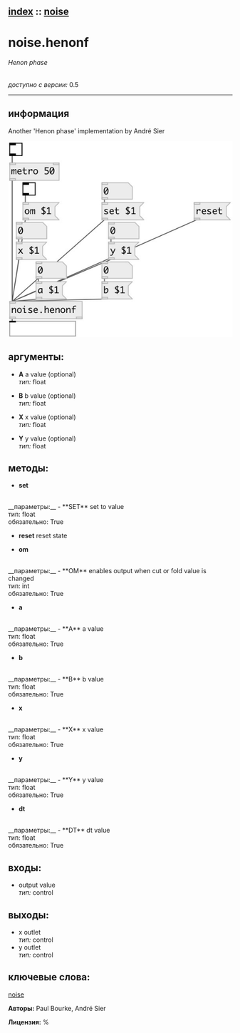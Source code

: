 [index](index.html) :: [noise](category_noise.html)
---

# noise.henonf

###### Henon phase

*доступно с версии:* 0.5

---


## информация
Another &#39;Henon phase&#39; implementation by André Sier


[![example](../examples/img/noise.henonf.jpg)](../examples/pd/noise.henonf.pd)



## аргументы:

* **A**
a value (optional)<br>
_тип:_ float<br>

* **B**
b value (optional)<br>
_тип:_ float<br>

* **X**
x value (optional)<br>
_тип:_ float<br>

* **Y**
y value (optional)<br>
_тип:_ float<br>



## методы:

* **set**
<br>
  __параметры:__
  - **SET** set to value<br>
    тип: float <br>
    обязательно: True <br>

* **reset**
reset state<br>

* **om**
<br>
  __параметры:__
  - **OM** enables output when cut or fold value is changed<br>
    тип: int <br>
    обязательно: True <br>

* **a**
<br>
  __параметры:__
  - **A** a value<br>
    тип: float <br>
    обязательно: True <br>

* **b**
<br>
  __параметры:__
  - **B** b value<br>
    тип: float <br>
    обязательно: True <br>

* **x**
<br>
  __параметры:__
  - **X** x value<br>
    тип: float <br>
    обязательно: True <br>

* **y**
<br>
  __параметры:__
  - **Y** y value<br>
    тип: float <br>
    обязательно: True <br>

* **dt**
<br>
  __параметры:__
  - **DT** dt value<br>
    тип: float <br>
    обязательно: True <br>






## входы:

* output value<br>
_тип:_ control



## выходы:

* x outlet<br>
_тип:_ control
* y outlet<br>
_тип:_ control



## ключевые слова:

[noise](keywords/noise.html)






**Авторы:** Paul Bourke, André Sier




**Лицензия:** %





